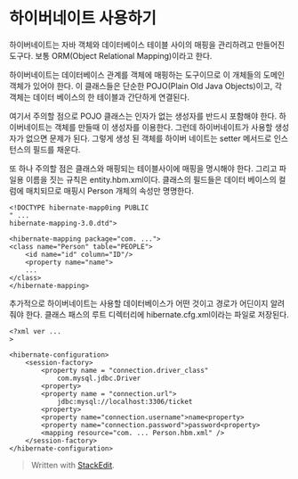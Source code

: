 # 하이버네이트 사용하기

하이버네이트는 자바 객체와 데이터베이스 테이블 사이의 매핑을 관리하려고 만들어진 도구다. 보통 ORM(Object Relational Mapping)이라고 한다. 

하이버네이트는 데이터베이스 관계를 객체에 매핑하는 도구이므로 이 개체들의 도메인 객체가 있어야 한다. 이 클래스들은 단순한 POJO(Plain Old Java Objects)이고, 각 객체는 데이터 베이스의 한 테이블과 간단하게 연결된다. 

여기서 주의할 점으로 POJO 클래스는 인자가 없는 생성자를 반드시 포함해야 한다. 하이버네이트는 객체를 만들때 이 생성자를 이용한다. 그런데 하이버네이트가 사용할 생성자가 없으면 문제가 된다. 그렇게 생성 된 객체를 하이버 네이트는 setter 메서드로 인스턴스의 필드를 채운다. 

또 하나 주의할 점은 클래스와 매핑되는 테이블사이에 매핑을 명시해야 한다.
그리고 파일용 이름을 짓는 규칙은 entity.hbm.xml이다. 클래스의 필드들은 데이터 베이스의 컬럼에 매치되므로 매핑시 Person 개체의 속성만 명명한다. 
```
<!DOCTYPE hibernate-mapp0ing PUBLIC
" ...
hibernate-mapping-3.0.dtd">

<hibernate-mapping package="com. ...">
<class name="Person" table="PEOPLE">
	<id name="id" column="ID"/>
	<property name="name">
	...
</class>
</hibernate-mapping>
```

추가적으로 하이버네이트는 사용할 데이터베이스가 어떤 것이고 경로가 어딘이지 알려줘야 한다. 클래스 패스의 루트 디렉터리에 hibernate.cfg.xml이라는 파일로 저장된다. 

```
<?xml ver ...
>

<hibernate-configuration>
	<session-factory>
		<property name = "connection.driver_class"
			com.mysql.jdbc.Driver
		<property>
		<property name = "connection.url">
			jdbc:mysql://localhost:3306/ticket
		<property>
		<property name="connection.username">name<property>
		<property name="connection.password">password<property>
		<mapping resource="com. ... Person.hbm.xml" />
	</session-factory>
</hibernate-configuration>

```



> Written with [StackEdit](https://stackedit.io/).
<!--stackedit_data:
eyJoaXN0b3J5IjpbMTA5NjE4NzU3NF19
-->
